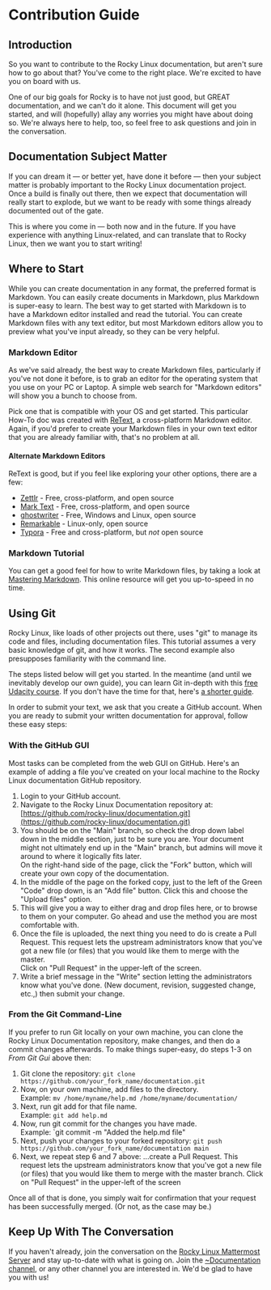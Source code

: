 # Contribution Guide

## Introduction

So you want to contribute to the Rocky Linux documentation, but aren't sure how to go about that? You've come to the right place. We're excited to have you on board with us. 

One of our big goals for Rocky is to have not just good, but GREAT documentation, and we can't do it alone. This document will get you started, and will (hopefully) allay any worries you might have about doing so. We're always here to help, too, so feel free to ask questions and join in the conversation.

## Documentation Subject Matter

If you can dream it — or better yet, have done it before — then your subject matter is probably important to the Rocky Linux documentation project. Once a build is finally out there, then we expect that documentation will really start to explode, but we want to be ready with some things already documented out of the gate. 

This is where you come in — both now and in the future. If you have experience with anything Linux-related, and can translate that to Rocky Linux, then we want you to start writing!

## Where to Start

While you can create documentation in any format, the preferred format is Markdown. You can easily create documents in Markdown, plus Markdown is super-easy to learn. The best way to get started with Markdown is to have a Markdown editor installed and read the tutorial. You can create Markdown files with any text editor, but most Markdown editors allow you to preview what you've input already, so they can be very helpful. 

### Markdown Editor

As we've said already, the best way to create Markdown files, particularly if you've not done it before, is to grab an editor for the operating system that you use on your PC or Laptop. A simple web search for "Markdown editors" will show you a bunch to choose from. 

Pick one that is compatible with your OS and get started. This particular How-To doc was created with [ReText](https://github.com/retext-project/retext), a cross-platform Markdown editor. Again, if you'd prefer to create your Markdown files in your own text editor that you are already familiar with, that's no problem at all.

#### Alternate Markdown Editors

ReText is good, but if you feel like exploring your other options, there are a few:

* [Zettlr](https://www.zettlr.com) - Free, cross-platform, and open source
* [Mark Text](https://marktext.app) - Free, cross-platform, and open source
* [ghostwriter](https://wereturtle.github.io/ghostwriter/) - Free, Windows and Linux, open source
* [Remarkable](https://remarkableapp.github.io) - Linux-only, open source
* [Typora](https://typora.io) - Free and cross-platform, but *not* open source

### Markdown Tutorial

You can get a good feel for how to write Markdown files, by taking a look at [Mastering Markdown](https://guides.github.com/features/mastering-markdown/). This online resource will get you up-to-speed in no time. 

## Using Git

Rocky Linux, like loads of other projects out there, uses "git" to manage its code and files, including documentation files. This tutorial assumes a very basic knowledge of git, and how it works. The second example also presupposes familiarity with the command line.

The steps listed below will get you started. In the meantime (and until we inevitably develop our own guide), you can learn Git in-depth with this [free Udacity course](https://www.udacity.com/course/version-control-with-git--ud123). If you don't have the time for that, here's [a shorter guide](https://blog.udacity.com/2015/06/a-beginners-git-github-tutorial.html).

In order to submit your text, we ask that you create a GitHub account. When you are ready to submit your written documentation for approval, follow these easy steps:

### With the GitHub GUI

Most tasks can be completed from the web GUI on GitHub. Here's an example of adding a file you've created on your local machine to the Rocky Linux documentation GitHub repository.

1. Login to your GitHub account.
2. Navigate to the Rocky Linux Documentation repository at: [https://github.com/rocky-linux/documentation.git](https://github.com/rocky-linux/documentation.git)
3. You should be on the "Main" branch, so check the drop down label down in the middle section, just to be sure you are. Your document might not ultimately end up in the "Main" branch, but admins will move it around to where it logically fits later.  
On the right-hand side of the page, click the "Fork" button, which will create your own copy of the documentation.
4. In the middle of the page on the forked copy, just to the left of the Green "Code" drop down, is an "Add file" button. Click this and choose the "Upload files" option.
5. This will give you a way to either drag and drop files here, or to browse to them on your computer. Go ahead and use the method you are most comfortable with.
6. Once the file is uploaded, the next thing you need to do is create a Pull Request. This request lets the upstream administrators know that you've got a new file (or files) that you would like them to merge with the master.  
Click on "Pull Request" in the upper-left of the screen.
7. Write a brief message in the "Write" section letting the administrators know what you've done. (New document, revision, suggested change, etc.,) then submit your change.

### From the Git Command-Line

If you prefer to run Git locally on your own machine, you can clone the Rocky Linux Documentation repository, make changes, and then do a commit changes afterwards. To make things super-easy, do steps 1-3 on *From Git Gui* above then:

1. Git clone the repository: `git clone https://github.com/your_fork_name/documentation.git`
2. Now, on your own machine, add files to the directory.  
Example: `mv /home/myname/help.md /home/myname/documentation/`
3. Next, run git add for that file name.  
Example:  `git add help.md`
4. Now, run git commit for the changes you have made.  
Example: `git commit -m "Added the help.md file"
5. Next, push your changes to your forked repository: `git push https://github.com/your_fork_name/documentation main`
6. Next, we repeat step 6 and 7 above: ...create a Pull Request. This request lets the upstream administrators know that you've got a new file (or files) that you would like them to merge with the master branch. Click on "Pull Request" in the upper-left of the screen

Once all of that is done, you simply wait for confirmation that your request has been successfully merged. (Or not, as the case may be.)

## Keep Up With The Conversation

If you haven't already, join the conversation on the [Rocky Linux Mattermost Server](https://chat.rockylinux.org/rocky-linux/) and stay up-to-date with what is going on. Join the [~Documentation channel](https://chat.rockylinux.org/rocky-linux/channels/documentation), or any other channel you are interested in. We'd be glad to have you with us!

